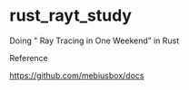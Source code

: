 # rust_rayt_study

Doing " Ray Tracing in One Weekend” in Rust

Reference 

https://github.com/mebiusbox/docs
